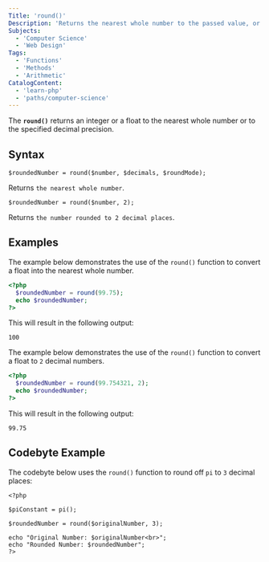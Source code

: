 ```yaml
---
Title: 'round()'
Description: 'Returns the nearest whole number to the passed value, or the value rounded to the specified decimal precision.'
Subjects:
  - 'Computer Science'
  - 'Web Design'
Tags:
  - 'Functions'
  - 'Methods'
  - 'Arithmetic'
CatalogContent:
  - 'learn-php'
  - 'paths/computer-science'
---
```


The **`round()`** returns an integer or a float to the nearest whole number or to the specified decimal precision.

## Syntax

```pseudo
$roundedNumber = round($number, $decimals, $roundMode);
```

Returns `the nearest whole number`.

```pseudo
$roundedNumber = round($number, 2);
```
Returns `the number rounded to 2 decimal places`.

## Examples

The example below demonstrates the use of the `round()` function to convert a float into the nearest whole number.

```php
<?php
  $roundedNumber = round(99.75);
  echo $roundedNumber;
?>
```

This will result in the following output:

```shell
100
```
The example below demonstrates the use of the `round()` function to convert a float to `2` decimal numbers.

```php
<?php
  $roundedNumber = round(99.754321, 2);
  echo $roundedNumber;
?>
```

This will result in the following output:

```shell
99.75
```

## Codebyte Example

The codebyte below uses the `round()` function to round off `pi` to `3` decimal places:

```codebyte/php
<?php

$piConstant = pi();

$roundedNumber = round($originalNumber, 3);

echo "Original Number: $originalNumber<br>";
echo "Rounded Number: $roundedNumber";
?>
```
